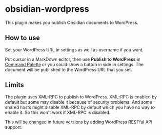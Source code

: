 # obsidian-wordpress

This plugin makes you publish Obsidian documents to WordPress.

## How to use

Set your WordPress URL in settings as well as username if you want.

Put cursor in a MarkDown editor, then use **Publish to WordPress** in
[Command Palette](https://help.obsidian.md/Plugins/Command+palette)
or you could show a button in side in settings.
The document will be published to the WordPress URL that you set.

## Limits

The plugin uses XML-RPC to publish to WordPress. XML-RPC is enabled
by default but some may disable it because of security problems.
And some shared hosts might disable XML-RPC by default which you have
no way to enable it. So this won't work if XML-RPC is disabled.

This will be changed in future versions by adding WordPress RESTful API support.
